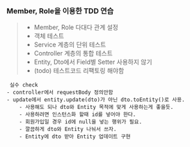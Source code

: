 ### Member, Role을 이용한 TDD 연습
> - Member, Role 다대다 관계 설정
> - 객체 테스트
> - Service 계층의 단위 테스트
> - Controller 계층의 통합 테스트
> - Entity, Dto에서 Field별 Setter 사용하지 않기
> - (todo) 테스트코드 리팩토링 해야함

     실수 check
    - controller에서 requestBody 정의안함
    - update에서 entity.update(dto)가 아닌 dto.toEntity()로 사용.
        - 사용해도 되나 dto와 Entity 목적에 맞게 사용하는게 좋을듯.
        - 사용하려면 인스턴스화 할때 id를 넣어야 한다.
        - 회원가입일 경우 id에 null을 넣는 행위가 필요.
        - 깔끔하게 dto와 Entity 나눠서 쓰자.
        - Entity에 dto 받아 Entity 업데이트 구현
